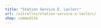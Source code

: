 ```yaml
---
title: "Station Service E. Leclerc"
url: /vitrolles/station-service-e-leclerc/
shop: commodité
---
```

